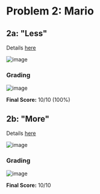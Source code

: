 # Problem 2: Mario

## 2a: "Less"

Details [here](https://cs50.harvard.edu/x/2022/psets/1/mario/less/)

![image](https://user-images.githubusercontent.com/101081243/194722948-d9a5d090-fd90-4b8b-9d4d-395bc5dc775a.png)

### Grading

![image](https://user-images.githubusercontent.com/101081243/194722324-5e889eb8-d20e-4b18-a2c5-0012ba9dac0d.png)

**Final Score:** 10/10 (100%)

## 2b: "More"

Details [here](https://cs50.harvard.edu/x/2022/psets/1/mario/more/)

![image](https://user-images.githubusercontent.com/101081243/194727579-7d3ab7ec-f509-40d3-8990-192c85e5d115.png)

### Grading

![image](https://user-images.githubusercontent.com/101081243/194727534-9bd03b76-9d19-44c9-8807-a9ed9f400da9.png)

**Final Score:** 10/10
